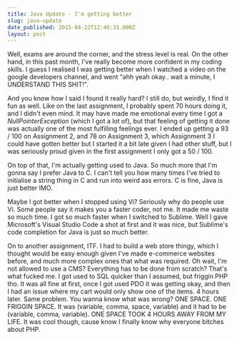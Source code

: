 ```yaml
---
title: Java Update - I'm getting better
slug: java-update
date_published: 2015-04-22T12:46:31.000Z
layout: post
---
```


Well, exams are around the corner, and the stress level is real. On the other hand, in this past month, I've really become more confident in my coding skills. I guess I realised I was getting better when I watched a video on the google developers channel, and went "ahh yeah okay.. wait a minute, I UNDERSTAND THIS SHIT!". 



And you know how I said I found it really hard? I still do, but weirdly, I find it fun as well. Like on the last assignment, I probably spent 70 hours doing it, and I didn't even mind. It may have made me emotional every time I got a *NullPointerException* (which I got a lot of), but that feeling of getting it done was actually one of the most fulfilling feelings ever. I ended up getting a 93 / 100 on Assignment 2, and 78 on Assignment 3, which Assignment 3 I could have gotten better but I started it a bit late given I had other stuff, but I was seriously proud given in the first assignment I only got a 50 / 100. 



On top of that, I'm actually getting used to Java. So much more that I'm gonna say I prefer Java to C. I can't tell you how many times I've tried to initialise a string thing in C and run into weird ass errors. C is fine, Java is just better IMO. 



Maybe I got better when I stopped using Vi? Seriously why do people use Vi. Some people say it makes you a faster coder, not me. It made me waste so much time. I got so much faster when I switched to Sublime. Well I gave Microsoft's Visual Studio Code a shot at first and it was nice, but Sublime's code completion for Java is just so much better. 



On to another assignment, ITF. I had to build a web store thingy, which I thought would be easy enough given I've made e-commerce websites before, and much more complex ones that what was required. Oh wait, I'm not allowed to use a CMS? Everything has to be done from scratch? That's what fucked me. I got used to SQL quicker than I assumed, but friggin PHP tho. It was all fine at first, once I got used PDO it was getting okay, and then I had an issue where my cart would only show one of the items. 4 hours later. Same problem. You wanna know what was wrong? ONE SPACE. ONE FRIGGIN SPACE. It was (variable, comma, space, variable) and it had to be (variable, comma, variable). ONE SPACE TOOK 4 HOURS AWAY FROM MY LIFE. It was cool though, cause know I finally know why everyone bitches about PHP. 
